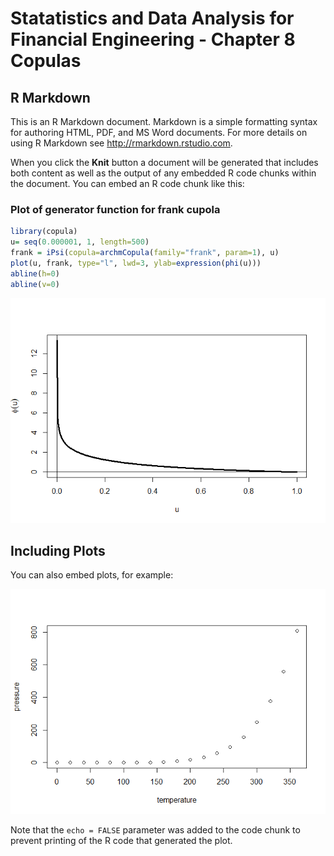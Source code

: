 Statatistics and Data Analysis for Financial Engineering - Chapter 8
Copulas
================

## R Markdown

This is an R Markdown document. Markdown is a simple formatting syntax
for authoring HTML, PDF, and MS Word documents. For more details on
using R Markdown see <http://rmarkdown.rstudio.com>.

When you click the **Knit** button a document will be generated that
includes both content as well as the output of any embedded R code
chunks within the document. You can embed an R code chunk like this:

### Plot of generator function for frank cupola

``` r
library(copula)
u= seq(0.000001, 1, length=500)
frank = iPsi(copula=archmCopula(family="frank", param=1), u)
plot(u, frank, type="l", lwd=3, ylab=expression(phi(u)))
abline(h=0)
abline(v=0)
```

![](readme_files/figure-gfm/Frank%20Copula%20generator%20function-1.png)<!-- -->

## Including Plots

You can also embed plots, for example:

![](readme_files/figure-gfm/pressure-1.png)<!-- -->

Note that the `echo = FALSE` parameter was added to the code chunk to
prevent printing of the R code that generated the plot.
